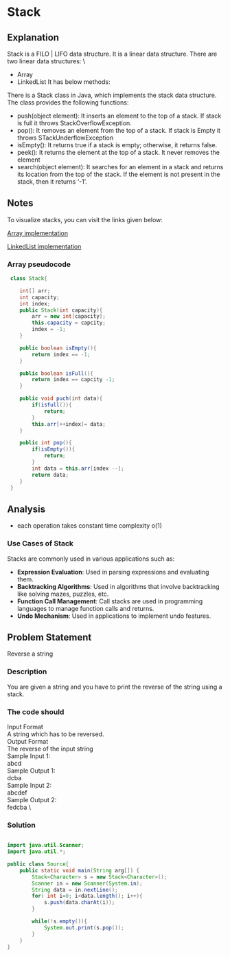 # Stack

## Explanation

Stack is a FILO | LIFO data structure. It is a linear data structure. There are two linear data structures: \
- Array
- LinkedList
It has below methods:

There is a Stack class in Java, which implements the stack data structure. The class provides the following functions:

- push(object element): It inserts an element to the top of a stack. If stack is full it throws StackOverflowException.
- pop(): It removes an element from the top of a stack. If stack is Empty it throws STackUnderflowException
- isEmpty(): It returns true if a stack is empty; otherwise, it returns false.
- peek(): It returns the element at the top of a stack. It never removes the element
- search(object element): It searches for an element in a stack and returns its location from the top of the stack. If the element is not present in the stack, then it returns ‘-1’.

## Notes

To visualize stacks, you can visit the links given below:

[Array implementation](https://www.cs.usfca.edu/~galles/visualization/SimpleStack.html)

[LinkedList implementation](https://www.cs.usfca.edu/~galles/visualization/StackLL.html)

### Array pseudocode

```java
 class Stack{

    int[] arr;
    int capacity;
    int index;
    public Stack(int capacity){
        arr = new int[capacity];
        this.capacity = capcity;
        index = -1;
    }

    public boolean isEmpty(){
        return index == -1;
    }

    public boolean isFull(){
        return index == capcity -1;
    }

    public void puch(int data){
        if(isfull()){
            return;
        }
        this.arr[++index]= data;
    }

    public int pop(){
        if(isEmpty()){
            return;
        }
        int data = this.arr[index --];
        return data;
    }
 }
```

## Analysis

- each operation takes constant time complexity o(1)

### Use Cases of Stack

Stacks are commonly used in various applications such as:

- **Expression Evaluation**: Used in parsing expressions and evaluating them.
- **Backtracking Algorithms**: Used in algorithms that involve backtracking like solving mazes, puzzles, etc.
- **Function Call Management**: Call stacks are used in programming languages to manage function calls and returns.
- **Undo Mechanism**: Used in applications to implement undo features.

## Problem Statement

Reverse a string

### Description

You are given a string and you have to print the reverse of the string using a stack.

### The code should

Input Format \
A string which has to be reversed. \
Output Format \
The reverse of the input string  \
Sample Input 1: \
abcd \
Sample Output 1: \
dcba \
Sample Input 2: \
abcdef \
Sample Output 2: \
fedcba \

### Solution

```java

import java.util.Scanner;
import java.util.*;

public class Source{
    public static void main(String arg[]) {
        Stack<Character> s = new Stack<Character>();
        Scanner in = new Scanner(System.in);
        String data = in.nextLine();
        for( int i=0; i<data.length(); i++){
            s.push(data.charAt(i));
        }

        while(!s.empty()){
            System.out.print(s.pop());
        }
    }
}


```
